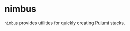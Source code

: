 # nimbus

`nimbus` provides utilities for quickly creating [Pulumi] stacks.

[Pulumi]: https://www.pulumi.com/
